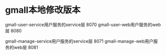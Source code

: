 # gmall本地修改版本

gmall-user-service用户服务的service层 8070
gmall-user-web用户服务的web层 8080

gmall-manage-service用户服务的service层 8071
gmall-manage-web用户服务的web层 8081